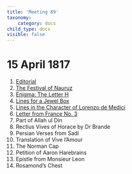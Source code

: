 ```yaml
---
title: 'Meeting 89'
taxonomy:
    category: docs
child_type: docs
visible: false
---
```


# 15 April 1817

1. [Editorial](editorial)  
2. [The Festival of Nauruz](nauruz)  
3. [Enigma: The Letter H](enigma)
4. [Lines for a Jewel Box](jewel)
5. [Lines in the Character of Lorenzo de Medici](lorenzo)
6. [Letter from France No. 3](lavinia-3)
7. <span class="grey">Part of Allah ul Din</span>
8. <span class="grey">Rectius Vives of Horace by Dr Brande</span>
9. <span class="grey">Persian Verses from Sadi</span>
10. <span class="grey">Translation of Vive l’Amour</span>
11. <span class="grey">The Norman Cap</span>
12. <span class="grey">Petition of Aaron Harebrains</span>
13. <span class="grey">Epistle from Monsieur Leon</span>
14. <span class="grey">Rosamond’s Chest</span>
